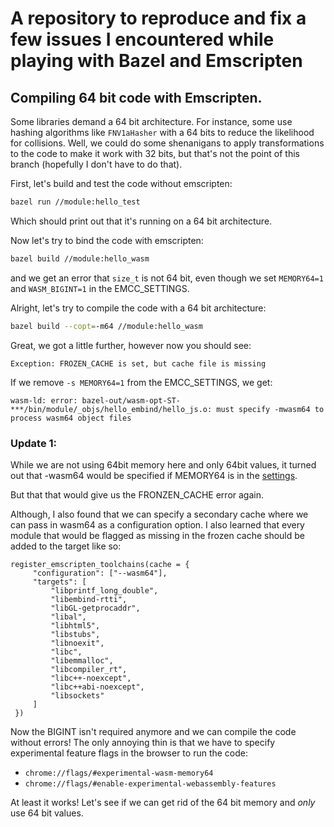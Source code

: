 # A repository to reproduce and fix a few issues I encountered while playing with Bazel and Emscripten

## Compiling 64 bit code with Emscripten.
Some libraries demand a 64 bit architecture. For instance, some use hashing algorithms like `FNV1aHasher` with a 64 bits to reduce the likelihood for collisions. Well, we could do some shenanigans to apply transformations to the code to make it work with 32 bits, but that's not the point of this branch (hopefully I don't have to do that).

First, let's build and test the code without emscripten:
```bash
bazel run //module:hello_test
```
Which should print out that it's running on a 64 bit architecture.

Now let's try to bind the code with emscripten:
```bash
bazel build //module:hello_wasm
```
and we get an error that `size_t` is not 64 bit, even though we set `MEMORY64=1` and `WASM_BIGINT=1` in the EMCC_SETTINGS.

Alright, let's try to compile the code with a 64 bit architecture:
```bash
bazel build --copt=-m64 //module:hello_wasm
```

Great, we got a little further, however now you should see:

`Exception: FROZEN_CACHE is set, but cache file is missing`

If we remove `-s MEMORY64=1` from the EMCC_SETTINGS, we get:

`wasm-ld: error: bazel-out/wasm-opt-ST-***/bin/module/_objs/hello_embind/hello_js.o: must specify -mwasm64 to process wasm64 object files`

### Update 1:
While we are not using 64bit memory here and only 64bit values, it turned out that -wasm64 would be specified if MEMORY64 is in the [settings](https://github.com/emscripten-core/emscripten/blob/9b99b5d811e1513914942da0a81e36bc333d3115/tools/building.py#L285).

But that that would give us the FRONZEN_CACHE error again.

Although, I also found that we can specify a secondary cache where we can pass in wasm64 as a configuration option. I also learned that every module that would be flagged as missing in the frozen cache should be added to the target like so:

```skylark
register_emscripten_toolchains(cache = {
     "configuration": ["--wasm64"],
     "targets": [
         "libprintf_long_double",
         "libembind-rtti",
         "libGL-getprocaddr",
         "libal",
         "libhtml5",
         "libstubs",
         "libnoexit",
         "libc",
         "libemmalloc",
         "libcompiler_rt",
         "libc++-noexcept",
         "libc++abi-noexcept",
         "libsockets"
     ]
 })
```

Now the BIGINT isn't required anymore and we can compile the code without errors! The only annoying thin is that we have to specify experimental feature flags in the browser to run the code:
- `chrome://flags/#experimental-wasm-memory64`
- `chrome://flags/#enable-experimental-webassembly-features`

At least it works! Let's see if we can get rid of the 64 bit memory and *only* use 64 bit values.